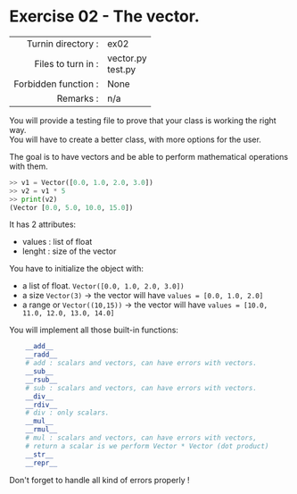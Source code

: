 # Exercise 02 - The vector.

|                         |                     |
| -----------------------:| ------------------- |
|   Turnin directory :    |  ex02               |
|   Files to turn in :    |  vector.py<br>test.py |
|   Forbidden function :  |  None              |
|   Remarks :             |  n/a               |

You will provide a testing file to prove that your class is working the right way.  
You will have to create a better class, with more options for the user.

The goal is to have vectors and be able to perform mathematical operations with them.


```py
>> v1 = Vector([0.0, 1.0, 2.0, 3.0])
>> v2 = v1 * 5
>> print(v2)
(Vector [0.0, 5.0, 10.0, 15.0])
```
It has 2 attributes:  
* values : list of float
* lenght : size of the vector

You have to initialize the object with:
* a list of float. `Vector([0.0, 1.0, 2.0, 3.0])`  
* a size `Vector(3)` -> the vector will have `values = [0.0, 1.0, 2.0]`
* a range or `Vector((10,15))` -> the vector will have `values = [10.0, 11.0, 12.0, 13.0, 14.0]`

You will implement all those built-in functions:
```py
    __add__
    __radd__
    # add : scalars and vectors, can have errors with vectors.
    __sub__
    __rsub__
    # sub : scalars and vectors, can have errors with vectors.
    __div__
    __rdiv__
    # div : only scalars.
    __mul__
    __rmul__
    # mul : scalars and vectors, can have errors with vectors, 
    # return a scalar is we perform Vector * Vector (dot product)
    __str__
    __repr__
```

Don't forget to handle all kind of errors properly !